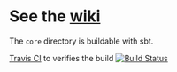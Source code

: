 
See the [wiki](https://github.com/adampingel/axle/wiki)
==========


The `core` directory is buildable with sbt.

[Travis CI](http://travis-ci.org/) to verifies the build
[![Build Status](https://secure.travis-ci.org/adampingel/axle.png)](http://travis-ci.org/adampingel/axle)
